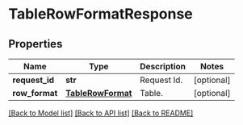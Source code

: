 # TableRowFormatResponse

## Properties
Name | Type | Description | Notes
------------ | ------------- | ------------- | -------------
**request_id** | **str** | Request Id. | [optional] 
**row_format** | [**TableRowFormat**](TableRowFormat.md) | Table. | [optional] 

[[Back to Model list]](../README.md#documentation-for-models) [[Back to API list]](../README.md#documentation-for-api-endpoints) [[Back to README]](../README.md)


